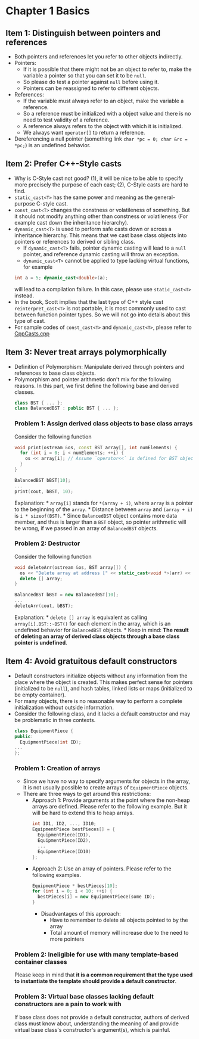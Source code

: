 # Chapter 1 Basics

## Item 1: Distinguish between pointers and references
  * Both pointers and references let you refer to other objects indirectly.
  * Pointers:
    * If it is possible that there might not be an object to refer to, make the variable a pointer so that you can set it to be `null`.
    * So please do test a pointer against `null` before using it.
    * Pointers can be reassigned to refer to different objects.
  * References:
    * If the variable must always refer to an object, make the variable a reference.
    * So a reference must be initialized with a object value and there is no need to test validity of a reference.
    * A reference always refers to the object with which it is initialized.
    * We always want `operator[]` to return a reference.
  * Dereferencing a null pointer (something link `char *pc = 0; char &rc = *pc;`) is an undefined behavior.

## Item 2: Prefer C++-Style casts
  * Why is C-Style cast not good? (1), it will be nice to be able to specify more precisely the purpose of each cast; (2), C-Style casts are hard to find.
  * `static_cast<T>` has the same power and meaning as the general-purpose C-style cast.
  * `const_cast<T>` changes the constness or volatileness of something. But it should not modify anything other than constness or volatileness (For example cast down the inheritance hierarchy).
  * `dynamic_cast<T>` is used to perform safe casts down or across a inheritance hierarchy. This means that we cast base class objects into pointers or references to derived or sibling class.
    * If `dynamic_cast<T>` fails, pointer dynamic casting will lead to a `null` pointer, and reference dynamic casting will throw an exception.
    * `dynamic_cast<T>` cannot be applied to type lacking virtual functions, for example 
    ```C++
    int a = 5; dynamic_cast<double>(a);
    ```
    will lead to a compilation failure. In this case, please use `static_cast<T>` instead.
  * In the book, Scott implies that the last type of C++ style cast `reinterpret_cast<T>` is not portable, it is most commonly used to cast between function pointer types. So we will not go into details about this type of cast.
  * For sample codes of `const_cast<T>` and `dynamic_cast<T>`, please refer to [CppCasts.cpp](./SampleCodes/Chapter1Basic/CppCasts.cpp)

## Item 3: Never treat arrays polymorphically
  * Definition of Polymorphism: Manipulate derived through pointers and references to base class objects.
  * Polymorphism and pointer arithmetic don't mix for the following reasons.
    In this part, we first define the following base and derived classes.
      ```C++
      class BST { ... };
      class BalancedBST : public BST { ... };
      ```
    ### Problem 1: Assign derived class objects to base class arrays
      Consider the following function
      ```C++
      void print(ostream &os, const BST array[], int numElements) {
        for (int i = 0; i < numElements; ++i) {
          os << array[i]; // Assume `operator<<` is defined for BST object
        }
      }

      BalancedBST bBST[10];
      ...
      print(cout, bBST, 10);
      ```
      Explanation: 
        * `array[i]` stands for `*(array + i)`, where `array` is a pointer to the beginning of the `array`.
        * Distance between `array` and `(array + i)` is `i * sizeof(BST)`.
        * Since `BalancedBST` object contains more data member, and thus is larger than a `BST` object, so pointer arithmetic will be wrong, if we passed in an array of `BalancedBST` objects.
    ### Problem 2: Destructor
      Consider the following function
      ```C++
      void deleteArr(ostream &os, BST array[]) {
        os << "Delete array at address [" << static_cast<void *>(arr) << "]";
        delete [] array;
      }

      BalancedBST bBST = new BalancedBST[10];
      ...
      deleteArr(cout, bBST);
      ```
      Explanation:
        * `delete [] array` is equivalent as calling `array[i].BST::~BST()` for each element in the array, which is an undefined behavior for `BalancedBST` objects.
        * Keep in mind: **The result of deleting an array of derived class objects through a base class pointer is undefined**.

## Item 4: Avoid gratuitous default constructors
  * Default constructors initialize objects without any information from the place where the object is created. This makes perfect sense for pointers (initialized to be `null`), and hash tables, linked lists or maps (initialized to be empty container).
  * For many objects, there is no reasonable way to perform a complete initialization without outside information.
  * Consider the following class, and it lacks a default constructor and may be problematic in three contexts.
    ```C++
    class EquipmentPiece {
    public:
      EquipmentPiece(int ID);
    ...
    };
    ```
    ### Problem 1: **Creation of arrays**
      * Since we have no way to specify arguments for objects in the array, it is not usually possible to create arrays of `EquipmentPiece` objects.
      * There are three ways to get around this restrictions:
        * Approach 1: Provide arguments at the point where the non-heap arrays are defined. Please refer to the following example. But it will be hard to extend this to heap arrays.
          ```C++
          int ID1, ID2, ..., ID10;
          EquipmentPiece bestPieces[] = {
            EquipmentPiece(ID1),
            EquipmentPiece(ID2),
            ...
            EquipmentPiece(ID10)
          };
          ```
        * Approach 2: Use an array of pointers. Please refer to the following examples.
          ```C++
          EquipmentPiece * bestPieces[10];
          for (int i = 0; i < 10; ++i) {
            bestPieces[i] = new EquipmentPiece(some ID);
          }
          ```
          * Disadvantages of this approach:
            * Have to remember to delete all objects pointed to by the array
            * Total amount of memory will increase due to the need to more pointers
    ### Problem 2: Ineligible for use with many template-based container classes
      Please keep in mind that **it is a common requirement that the type used to instantiate the template should provide a default constructor**.
    ### Problem 3: Virtual base classes lacking default constructors are a pain to work with
      If base class does not provide a default constructor, authors of derived class must know about, understanding the meaning of and provide virtual base class's constructor's argument(s), which is painful.
      